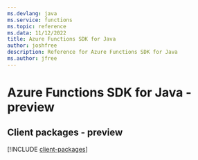 ```yaml
---
ms.devlang: java
ms.service: functions
ms.topic: reference
ms.data: 11/12/2022
title: Azure Functions SDK for Java
author: joshfree
description: Reference for Azure Functions SDK for Java
ms.author: jfree
---
```

# Azure Functions SDK for Java - preview

## Client packages - preview
[!INCLUDE [client-packages](functions-client-index.md)]